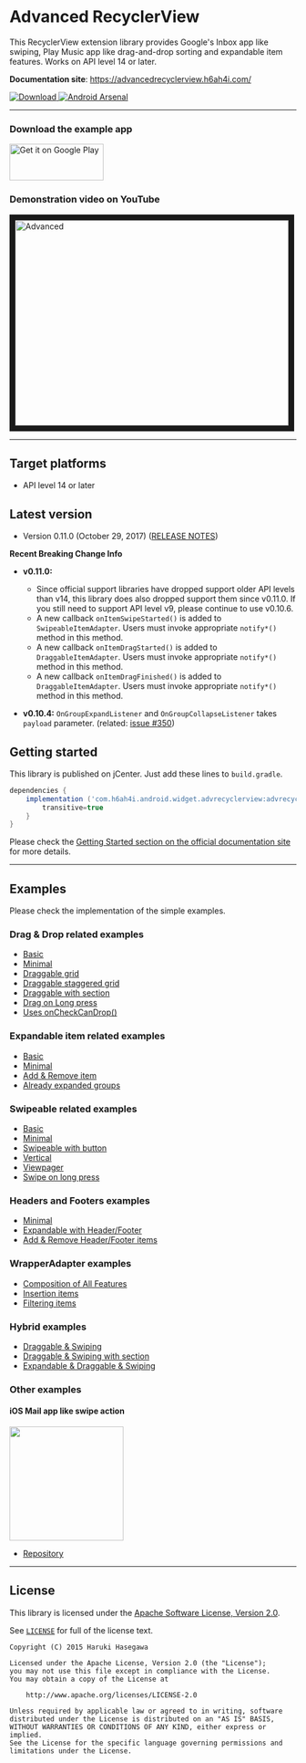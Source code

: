 Advanced RecyclerView
===============

This RecyclerView extension library provides Google's Inbox app like swiping, Play Music app like drag-and-drop sorting and expandable item features. Works on API level 14 or later.

**Documentation site**: https://advancedrecyclerview.h6ah4i.com/


[ ![Download](https://api.bintray.com/packages/h6ah4i/maven/android-advancedrecyclerview/images/download.svg) ](https://bintray.com/h6ah4i/maven/android-advancedrecyclerview/_latestVersion)
[![Android Arsenal](https://img.shields.io/badge/Android%20Arsenal-Advanced%20RecyclerView-brightgreen.svg?style=flat)](https://android-arsenal.com/details/1/1432)

---

### Download the example app

<a href="https://play.google.com/store/apps/details?id=com.h6ah4i.android.example.advrecyclerview">
<img alt="Get it on Google Play" src="https://play.google.com/intl/en_us/badges/images/generic/en_badge_web_generic.png" width="165" height="64" />
</a>


### Demonstration video on YouTube

<a href="http://www.youtube.com/watch?feature=player_embedded&v=S7cSwMArjUQ" target="_blank">
<img src="http://img.youtube.com/vi/S7cSwMArjUQ/0.jpg" alt="Advanced" width="480" height="360" border="10" />
</a>

---

Target platforms
---

- API level 14 or later


Latest version
---

- Version 0.11.0  (October 29, 2017)   ([RELEASE NOTES](./RELEASE-NOTES.md))


**Recent Breaking Change Info**

- **v0.11.0:**
  - Since official support libraries have dropped support older API levels than v14, this library does also dropped support them since v0.11.0. If you still need to support API level v9, please continue to use v0.10.6.
  - A new callback `onItemSwipeStarted()` is added to `SwipeableItemAdapter`. Users must invoke appropriate `notify*()` method in this method.
  - A new callback `onItemDragStarted()` is added to `DraggableItemAdapter`. Users must invoke appropriate `notify*()` method in this method.
  - A new callback `onItemDragFinished()` is added to `DraggableItemAdapter`. Users must invoke appropriate `notify*()` method in this method.

- **v0.10.4:** `OnGroupExpandListener` and `OnGroupCollapseListener` takes `payload` parameter. (related: [issue #350](https://github.com/h6ah4i/android-advancedrecyclerview/issues/350))


Getting started
---

This library is published on jCenter. Just add these lines to `build.gradle`.

```gradle
dependencies {
    implementation ('com.h6ah4i.android.widget.advrecyclerview:advrecyclerview:0.11.0@aar'){
        transitive=true
    }
}
```

Please check the [Getting Started section on the official documentation site](https://advancedrecyclerview.h6ah4i.com/getting-started/) for more details.

---

Examples
---

Please check the implementation of the simple examples.

### Drag & Drop related examples

- [Basic](example/src/main/java/com/h6ah4i/android/example/advrecyclerview/demo_d_basic/)
- [Minimal](example/src/main/java/com/h6ah4i/android/example/advrecyclerview/demo_d_minimal/)
- [Draggable grid](example/src/main/java/com/h6ah4i/android/example/advrecyclerview/demo_d_grid/)
- [Draggable staggered grid](example/src/main/java/com/h6ah4i/android/example/advrecyclerview/demo_d_staggered_grid/)
- [Draggable with section](example/src/main/java/com/h6ah4i/android/example/advrecyclerview/demo_d_with_section/)
- [Drag on Long press](example/src/main/java/com/h6ah4i/android/example/advrecyclerview/demo_d_on_longpress/)
- [Uses onCheckCanDrop()](example/src/main/java/com/h6ah4i/android/example/advrecyclerview/demo_d_check_can_drop/)

### Expandable item related examples

- [Basic](example/src/main/java/com/h6ah4i/android/example/advrecyclerview/demo_e_basic/)
- [Minimal](example/src/main/java/com/h6ah4i/android/example/advrecyclerview/demo_e_minimal/)
- [Add & Remove item](example/src/main/java/com/h6ah4i/android/example/advrecyclerview/demo_e_add_remove/)
- [Already expanded groups](example/src/main/java/com/h6ah4i/android/example/advrecyclerview/demo_e_already_expanded/)

### Swipeable related examples

- [Basic](example/src/main/java/com/h6ah4i/android/example/advrecyclerview/demo_s_basic/)
- [Minimal](example/src/main/java/com/h6ah4i/android/example/advrecyclerview/demo_s_minimal/)
- [Swipeable with button](example/src/main/java/com/h6ah4i/android/example/advrecyclerview/demo_s_button/)
- [Vertical](example/src/main/java/com/h6ah4i/android/example/advrecyclerview/demo_s_vertical/)
- [Viewpager](example/src/main/java/com/h6ah4i/android/example/advrecyclerview/demo_s_viewpager/)
- [Swipe on long press](example/src/main/java/com/h6ah4i/android/example/advrecyclerview/demo_s_longpress/)

### Headers and Footers examples
- [Minimal](example/src/main/java/com/h6ah4i/android/example/advrecyclerview/demo_hf_minimal)
- [Expandable with Header/Footer](example/src/main/java/com/h6ah4i/android/example/advrecyclerview/demo_hf_e)
- [Add & Remove Header/Footer items](example/src/main/java/com/h6ah4i/android/example/advrecyclerview/demo_hf_add_remove)

### WrapperAdapter examples
- [Composition of All Features](example/src/main/java/com/h6ah4i/android/example/advrecyclerview/demo_composition_all)
- [Insertion items](example/src/main/java/com/h6ah4i/android/example/advrecyclerview/demo_wa_insertion)
- [Filtering items](example/src/main/java/com/h6ah4i/android/example/advrecyclerview/demo_wa_filtering)

### Hybrid examples

- [Draggable & Swiping](example/src/main/java/com/h6ah4i/android/example/advrecyclerview/demo_ds/)
- [Draggable & Swiping with section](example/src/main/java/com/h6ah4i/android/example/advrecyclerview/demo_ed_with_section/)
- [Expandable & Draggable & Swiping](example/src/main/java/com/h6ah4i/android/example/advrecyclerview/demo_eds/)

### Other examples

#### iOS Mail app like swipe action

<img src="images/other_example_ios_mail.png" width="200" />

- [Repository](https://github.com/h6ah4i/RecyclerViewiOSMailAppLikeSwipe)

---

License
---

This library is licensed under the [Apache Software License, Version 2.0](http://www.apache.org/licenses/LICENSE-2.0).

See [`LICENSE`](LICENSE) for full of the license text.

    Copyright (C) 2015 Haruki Hasegawa

    Licensed under the Apache License, Version 2.0 (the "License");
    you may not use this file except in compliance with the License.
    You may obtain a copy of the License at

        http://www.apache.org/licenses/LICENSE-2.0

    Unless required by applicable law or agreed to in writing, software
    distributed under the License is distributed on an "AS IS" BASIS,
    WITHOUT WARRANTIES OR CONDITIONS OF ANY KIND, either express or implied.
    See the License for the specific language governing permissions and
    limitations under the License.
